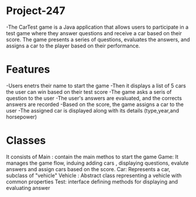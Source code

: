 # Project-247

-The CarTest game is a Java application that allows users to participate in a test game where they answer questions and receive a car based on their score. The game presents a series of questions, evaluates the answers, and assigns a car to the player based on their performance.
# Features
-Users enetrs their name to start the game
-Then it displays a list of 5 cars the user can win based on their test score
-The game asks a seris of question to the user
-The user's answers are evaluated, and the corrects answers are recorded
-Based on the score, the game assigns a car to the user
-The assigned car is displayed along with its details (type,year,and horsepower)
# Classes
It consists of 
Main : contain the main methos to start the game
Game: It manages the game flow, induing adding cars , displaying questions, evalute answers and assign cars based on the score.
Car: Represents a car, subclass of "vehicle" 
Vehicle : Abstract class representing a vehicle with common properties 
Test: interface defining methods for displaying and evaluating answer
